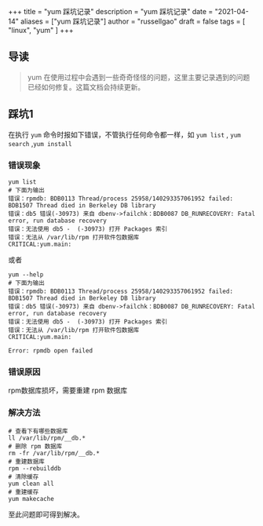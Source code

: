 +++
title = "yum 踩坑记录"
description = "yum 踩坑记录"
date = "2021-04-14"
aliases = ["yum 踩坑记录"]
author = "russellgao"
draft = false
tags = [
    "linux",
    "yum"
]
+++


## 导读
> yum 在使用过程中会遇到一些奇奇怪怪的问题，这里主要记录遇到的问题已经如何修复。这篇文档会持续更新。
>

## 踩坑1
在执行 `yum` 命令时报如下错误，不管执行任何命令都一样，如 `yum list` , `yum search` ,`yum install`

### 错误现象
```shell script
yum list
# 下面为输出
错误：rpmdb: BDB0113 Thread/process 25958/140293357061952 failed: BDB1507 Thread died in Berkeley DB library
错误：db5 错误(-30973) 来自 dbenv->failchk：BDB0087 DB_RUNRECOVERY: Fatal error, run database recovery
错误：无法使用 db5 -  (-30973) 打开 Packages 索引
错误：无法从 /var/lib/rpm 打开软件包数据库
CRITICAL:yum.main:
```

或者
```shell script
yum --help
# 下面为输出
错误：rpmdb: BDB0113 Thread/process 25958/140293357061952 failed: BDB1507 Thread died in Berkeley DB library
错误：db5 错误(-30973) 来自 dbenv->failchk：BDB0087 DB_RUNRECOVERY: Fatal error, run database recovery
错误：无法使用 db5 -  (-30973) 打开 Packages 索引
错误：无法从 /var/lib/rpm 打开软件包数据库
CRITICAL:yum.main:

Error: rpmdb open failed
```

### 错误原因
rpm数据库损坏，需要重建 rpm 数据库

### 解决方法
```shell script
# 查看下有哪些数据库
ll /var/lib/rpm/__db.*
# 删除 rpm 数据库
rm -fr /var/lib/rpm/__db.*
# 重建数据库
rpm --rebuilddb
# 清除缓存
yum clean all
# 重建缓存
yum makecache
```

至此问题即可得到解决。
